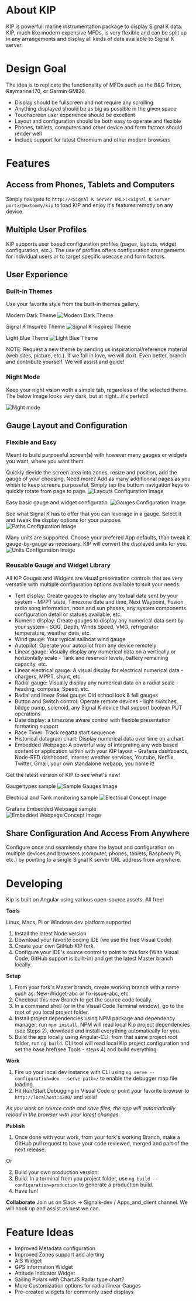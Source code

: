 # About KIP

KIP is powerfull marine instrumentation package to display Signal K data. KIP, much like modern expensive MFDs, is very flexible and can be split up in any arrangements and display all kinds of data available to Signal K server.

# Design Goal

The idea is to replicate the functionality of MFDs such as the B&G Triton, Raymarine i70, or Garmin GMI20.
- Display should be fullscreen and not require any scrolling
- Anything displayed should be as big as possible in the given space
- Touchscreen user experience should be excellent
- Layout and configuration should be both easy to operate and flexible
- Phones, tablets, computers and other device and form factors should render well 
- Include support for latest Chromium and other modern browsers

# Features
## Access from Phones, Tablets and Computers
  Simply navigate to `http://<Signal K Server URL>:<Signal K Server port>/@mxtommy/kip` to load KIP and enjoy it's features remotly on any device.

## Multiple User Profiles
  KIP supports user based configuration profiles (pages, layouts, widget configuration, etc.). The use of profiles offers configuration arrangements for individual users or to target specific usecase and form factors. 

## User Experience
### Built-in Themes
  Use your favorite style from the built-in themes gallery.

  Modern Dark Theme
  ![Modern Dark Theme](./KipSample-1-1024x488.png)
  
  Signal K Inspired Theme
  ![Signal K Inspired Theme](./KipSample-2-1024x488.png)
  
  Light Blue Theme
  ![Light Blue Theme](./KipSample-3-1024x488.png)

  NOTE: Request a new theme by sending us inspirational/reference material (web sites, picture, etc.).
  If we fall in love, we will do it. Even better, branch and contribute yourself. We will assist and guide!

### Night Mode
  Keep your night vision woth a simple tab, regardless of the selected theme. The below image looks very dark, but at night...it's perfect!

  ![Night mode](./KipNightMode-1024x488.png)


## Gauge Layout and Configuration
### Flexible and Easy
  Meant to build purposeful screen(s) with however many gauges or widgets you want, where you want them. 

  Quickly devide the screen area into zones, resize and position, add the gauge of your choosing. Need more? Add as many additionnal pages as you whish to keep screens purposeful. Simply tap the buttom navigation keys to quickly rotate from page to page.
  ![Layouts Configuration Image](./KipWidgetConfig-layout-1024x488.png)
  
  Easy basic gauge and widget configuratio.
  ![Gauges Configuration Image](./KipConfig-display-1024x488.png) 
  
  See what Signal K has to offer that you can leverage in a gauge. Select it and tweak the display options for your purpose.
  ![Paths Configuration Image](./KipWidgetConfig-paths-1024x488.png)
  
  Many units are supported. Choose your prefered App defaults, than tweak it gauge-by-gauge as necessary. KIP will convert the displayed units for you.
  ![Units Configuration Image](./KipConfig-Units-1024x488.png) 

### Reusable Gauge and Widget Library
  All KIP Gauges and Widgets are visual presentation controls that are very versatile with multiple configuration options available to suit your needs:
  - Text display: Create gauges to display any textual data sent by your system - MPPT state, Timezone date and time, Next Waypoint, Fusion radio song information, noon and sun phases, any system components configuration detail or statues available, etc.
  - Numeric display: Create gauges to display any numerical data sent by your system - SOG, Depth, Winds Speed, VMG, refrigerator temperature, weather data, etc.
  - Wind gauge: Your typical sailboat wind gauge
  - Autopilot: Operate your autopilot from any device remotely 
  - Linear gauge: Visually display any numerical data on a vertically or horizontally scale - Tank and reservoir levels, battery remaining capacity, etc.
  - Linear electrical gauge: A visual display for electrical numerical data - chargers, MPPT, shunt, etc.
  - Radial gauge: Visually display any numerical data on a radial scale - heading, compass, Speed, etc.
  - Radial and linear Steel gauge: Old school look & fell gauges
  - Button and Switch control: Operate remote devices - light switches, bildge pump, solenoid, any Signal K device that support boolean PUT operations
  - Date display: a timezone aware control with flexible presentation formating support 
  - Race Timer: Track regatta start sequence
  - Historical datagram chart: Display numerical data over time on a chart
  - Embedded Webpage: A powerful way of integrating any web based content or application within with your KIP layout - Grafana dashboards, Node-RED dashboard, internet weather services, Youtube, Netflix, Twitter, Gmail, your own standalone webapp, you name it!

  Get the latest version of KIP to see what's new!

  Gauge types sample
  ![Sample Gauges Image](./KipGaugeSample1-1024x545.png)
  
  Electrical and Tank monitoring sample 
  ![Electrical Concept Image](./KipGaugeSample2-1024x488.png)

  Grafana Embedded Webpage sample 
  ![Embedded Webpage Concept Image](./KipGaugeSample3-1024x508.png)


## Share Configuration And Access From Anywhere
  Configure once and seamlessly share the layout and configuration on multiple devices and browsers (computer, phones, tablets,
  Raspberry Pi, etc.) by pointing to a single Signal K server URL address from anywhere.

# Developing

Kip is built on Angular using various open-source assets. All free!

**Tools**

Linux, Macs, Pi or Windows dev platform supported
1. Install the latest Node version
2. Download your favorite coding IDE (we use the free Visual Code)
3. Create your own GitHub KIP fork.
4. Configure your IDE's source control to point to this fork (With Visual Code, GitHub support is built-in) and get the latest Master branch locally.

**Setup**
1. From your fork's Master branch, create working branch with a name such as: New-Widget-abc or fix-issue-abc, etc.
2. Checkout this new Branch to get the source code locally.
3. In a command shell (or in the Visual Code Terminal window), go to the root of you local project folder.
4. Install project dependencies using NPM package and dependency manager: run `npm install`. NPM will read local Kip project dependencies (see Steps 2), download and install everything automatically for you.
5. Build the app locally using Angular-CLI: from that same project root folder, run `ng build`. CLI tool will read local Kip project configuration and set the base href(see Tools - steps 4) and build everything.

**Work**
1. Fire up your local dev instance with CLI using `ng serve --configuration=dev --serve-path=/` to enable the debugger map file loading.
2. Hit Run/Start Debugging in Visual Code or point your favorite browser to `http://localhost:4200/` and voila!

*As you work on source code and save files, the app will automatically reload in the browser with your latest changes.*

**Publish**
1. Once done with your work, from your fork's working Branch, make a GitHub pull request to have your code reviewed, merged and part of the next release. 

Or

2. Build your own production version:
  1. Build: In a terminal from you project folder, use `ng build --configuration=production` to generate a production build.
  2. Have fun! 

**Collaborate**
Join us on Slack -> Signalk-dev / Apps_and_client channel. We will hook up and assist as best we can.

# Feature Ideas
 * Improved Metadata configuration
 * Improved Zones support and alerting
 * AIS Widget
 * GPS information Widget
 * Attitude Indicator Widget
 * Sailing Polars with ChartJS Radar type chart?
 * More Customization options for radial/linear Gauges
 * Pre-created widgets for commonly used displays
